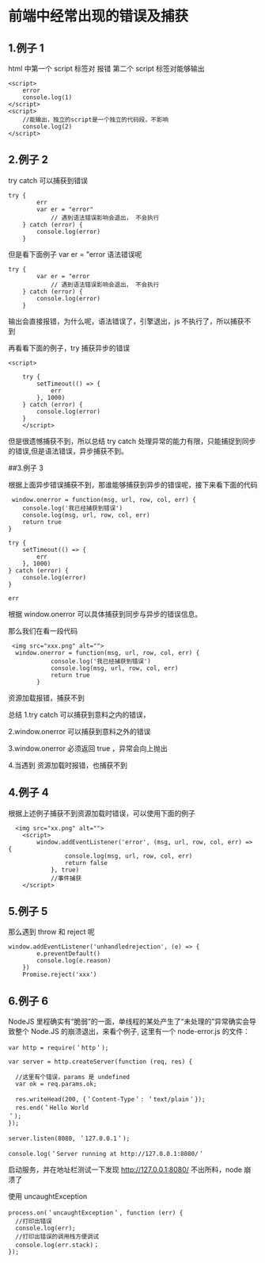 # 前端中经常出现的错误及捕获

## 1.例子 1

html 中第一个 script 标签对 报错 第二个 script 标签对能够输出

```plain
<script>
    error
    console.log(1)
</script>
<script>
    //能输出，独立的script是一个独立的代码段，不影响
    console.log(2)
</script>
```

## 2.例子 2

try catch 可以捕获到错误

```plain
try {
        err
        var er = "error"
            // 遇到语法错误影响会退出， 不会执行
    } catch (error) {
        console.log(error)
    }
```

但是看下面例子 var er = "error 语法错误呢

```plain
try {
        var er = "error
            // 遇到语法错误影响会退出， 不会执行
    } catch (error) {
        console.log(error)
    }

```

输出会直接报错，为什么呢，语法错误了，引擎退出，js 不执行了，所以捕获不到

再看看下面的例子，try 捕获异步的错误

```plain
<script>

    try {
        setTimeout(() => {
            err
        }, 1000)
    } catch (error) {
        console.log(error)
    }
    </script>
```

但是很遗憾捕获不到，所以总结 try catch 处理异常的能力有限，只能捕捉到同步的错误,但是语法错误，异步捕获不到。

##3.例子 3

根据上面异步错误捕获不到，那谁能够捕获到异步的错误呢，接下来看下面的代码

```plain
 window.onerror = function(msg, url, row, col, err) {
    console.log('我已经捕获到错误')
    console.log(msg, url, row, col, err)
    return true
}

try {
    setTimeout(() => {
        err
    }, 1000)
} catch (error) {
    console.log(error)
}

err
```

根据 window.onerror 可以具体捕获到同步与异步的错误信息。

那么我们在看一段代码

```plain
 <img src="xxx.png" alt="">
  window.onerror = function(msg, url, row, col, err) {
            console.log('我已经捕获到错误')
            console.log(msg, url, row, col, err)
            return true
        }
```

资源加载报错，捕获不到

总结 1.try catch 可以捕获到意料之内的错误，

2.window.onerror 可以捕获到意料之外的错误

3.window.onerror 必须返回 true ，异常会向上抛出

4.当遇到 资源加载时报错，也捕获不到

## 4.例子 4

根据上述例子捕获不到资源加载时错误，可以使用下面的例子

```plain
  <img src="xx.png" alt="">
    <script>
        window.addEventListener('error', (msg, url, row, col, err) => {
                console.log(msg, url, row, col, err)
                return false
            }, true)
            //事件捕获
    </script>
```

## 5.例子 5

那么遇到 throw 和 reject 呢

```plain
window.addEventListener('unhandledrejection', (e) => {
        e.preventDefault()
        console.log(e.reason)
    })
    Promise.reject('xxx')
```

## 6.例子 6

NodeJS 里程确实有“脆弱”的一面，单线程的某处产生了“未处理的”异常确实会导致整个 Node.JS 的崩溃退出，来看个例子, 这里有一个 node-error.js 的文件：

```plain
var http = require(＇http＇);

var server = http.createServer(function (req, res) {

  //这里有个错误，params 是 undefined
  var ok = req.params.ok;

  res.writeHead(200, {＇Content-Type＇: ＇text/plain＇});
  res.end(＇Hello World
＇);
});

server.listen(8080, ＇127.0.0.1＇);

console.log(＇Server running at http://127.0.0.1:8080/＇
```

启动服务，并在地址栏测试一下发现 http://127.0.0.1:8080/ 不出所料，node 崩溃了

使用 uncaughtException

```plain
process.on(＇uncaughtException＇, function (err) {
  //打印出错误
  console.log(err);
  //打印出错误的调用栈方便调试
  console.log(err.stack)；
});
```
